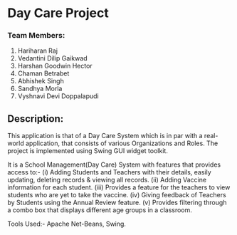 # Day Care Project

### Team Members:
1. Hariharan Raj
2. Vedantini Dilip Gaikwad
3. Harshan Goodwin Hector
4. Chaman Betrabet
5. Abhishek Singh
6. Sandhya Morla
7. Vyshnavi Devi Doppalapudi

## Description:
This application is that of a Day Care System which is in par with a real-world application, that consists of various Organizations and Roles. 
The project is implemented using Swing GUI widget toolkit. 

It is a School Management(Day Care) System with features that provides access to:- 
(i) Adding Students and Teachers with their details, easily updating, deleting records & viewing all records. 
(ii) Adding Vaccine information for each student.
(iii) Provides a feature for the teachers to view students who are yet to take the vaccine.
(iv) Giving feedback of Teachers by Students using the Annual Review feature.
(v) Provides filtering through a combo box that displays different age groups in a classroom.

Tools Used:- Apache Net-Beans, Swing.
